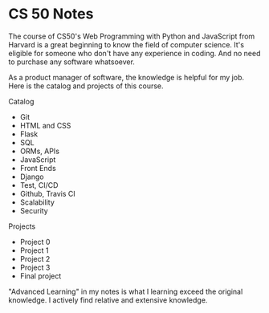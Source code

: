 # CS 50 Notes
The course of CS50's Web Programming with Python and JavaScript from Harvard is a great beginning to know the field of computer science. It's eligible for someone who don't have any experience in coding. And no need to purchase any software whatsoever.

As a product manager of software, the knowledge is helpful for my job. Here is the catalog and projects of this course.

Catalog
* Git
* HTML and CSS
* Flask
* SQL
* ORMs, APIs
* JavaScript
* Front Ends
* Django
* Test, CI/CD
* Github, Travis CI
* Scalability
* Security

Projects
* Project 0
* Project 1
* Project 2
* Project 3
* Final project

"Advanced Learning" in my notes is what I learning exceed the original knowledge. I actively find relative and extensive knowledge.
